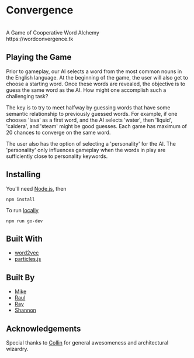 # Convergence
<br>
A Game of Cooperative Word Alchemy
<br>
https://wordconvergence.tk


## Playing the Game
Prior to gameplay, our AI selects a word from the most common nouns in the English language. At the beginning of the game, the user will also get to choose a starting word. Once these words are revealed, the objective is to guess the same word as the AI. How might one accomplish such a challenging task? 

The key is to try to meet halfway by guessing words that have some semantic relationship to previously guessed words. For example, if one chooses 'lava' as a first word, and the AI selects 'water', then 'liquid', 'caldera', and 'steam' might be good guesses. Each game has maximum of 20 chances to converge on the same word.

The user also has the option of selecting a 'personality' for the AI. The 'personality' only influences gameplay when the words in play are sufficiently close to personality keywords.

## Installing

You'll need [Node.js](https://nodejs.org/en/download/), then
```
npm install
```
To run [locally](http://localhost:3000/)
```
npm run go-dev
```
 
## Built With

- [word2vec](https://www.npmjs.com/package/word2vec)
- [particles.js](https://github.com/VincentGarreau/particles.js/)


## Built By

- [Mike](https://github.com/mikekanter)
- [Raul](https://github.com/RaulVinueza)
- [Ray](https://github.com/rutvikhp)
- [Shannon](https://github.com/scwikla)


## Acknowledgements

Special thanks to [Collin](https://github.com/collin) for general awesomeness and architectural wizardry.


